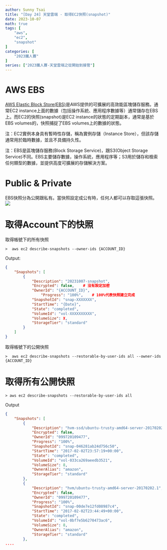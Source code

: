 ```yaml
---
author: Sunny Tsai
title: "[Day 24] 天堂雲端 - 取得EC2快照(snapshot)"
date: 2023-10-07
math: true
tags: [
    "aws",
    "ec2",
    "snapshot"
]
categories: [
    "2023鐵人賽"
]
series: ["2023鐵人賽-天堂雲端之從開始到接管"]
---
```

# AWS EBS
[AWS Elastic Block Store(EBS)](https://aws.amazon.com/tw/ebs/)是AWS提供的可擴展的高效能區塊儲存服務。通常EC2 instance上面的數據（包括操作系統、應用程序數據等）通常儲存在EBS上。而EC2的快照(snapshot)是EC2 instance的狀態的定期副本，通常是基於EBS volumes的，快照捕捉了EBS volumes上的數據的狀態。

注：EC2實例本身具有暫時性存儲，稱為實例存儲（Instance Store），但該存儲通常用於臨時數據，並且不具備持久性。

注：EBS是區塊儲存服務(Block Storage Service)，跟S3(Object Storage Service)不同。EBS主要儲存數據，操作系統，應用程序等；S3用於儲存和檢索任何類型的數據，並提供高度可擴展的存儲解決方案。

# Public & Private
EBS快照分為公開跟私有。當快照設定成公有時，任何人都可以存取這張快照。
![](https://imgur.com/ttM5T1X.png)

# 取得Account下的快照
取得帳號下的所有快照
```shell
>  aws ec2 describe-snapshots --owner-ids {ACCOUNT_ID}
```

Output:
```json
{
    "Snapshots": [
        {
            "Description": "20231007-snapshot",
            "Encrypted": false,    # 沒有設定加密
            "OwnerId": "{ACCOUNT_ID}",
                "Progress": "100%",    # 100%代表快照建立完成
            "SnapshotId": "snap-XXXXXXX",
            "StartTime": "{Date}",
            "State": "completed",
            "VolumeId": "vol-XXXXXXXXXX",
            "VolumeSize": X,
            "StorageTier": "standard"
        }
    ]
}
```

取得帳號下的公開快照
```shell
>  aws ec2 describe-snapshots --restorable-by-user-ids all --owner-ids {ACCOUNT_ID}
```


# 取得所有公開快照
```shell
> aws ec2 describe-snapshots --restorable-by-user-ids all
```

Output
```json
{
    "Snapshots": [
        {
            "Description": "hvm-ssd/ubuntu-trusty-amd64-server-20170202.1",
            "Encrypted": false,
            "OwnerId": "099720109477",
            "Progress": "100%",
            "SnapshotId": "snap-046281ab24d756c50",
            "StartTime": "2017-02-02T23:57:19+00:00",
            "State": "completed",
            "VolumeId": "vol-033ca269aeedb3521",
            "VolumeSize": 8,
            "OwnerAlias": "amazon",
            "StorageTier": "standard"
        },
        {
            "Description": "hvm/ubuntu-trusty-amd64-server-20170202.1",
            "Encrypted": false,
            "OwnerId": "099720109477",
            "Progress": "100%",
            "SnapshotId": "snap-00de7e12fd08987c4",
            "StartTime": "2017-02-02T23:44:49+00:00",
            "State": "completed",
            "VolumeId": "vol-0bf7e5b6270473ac6",
            "VolumeSize": 8,
            "OwnerAlias": "amazon",
            "StorageTier": "standard"
        },
....
```
